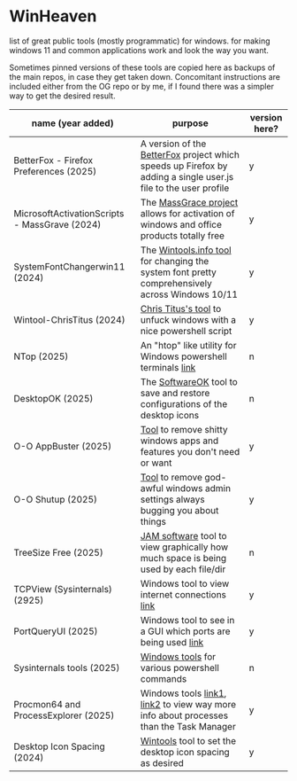 # WinHeaven
list of great public tools (mostly programmatic) for windows. for making windows 11 and common applications work and look the way you want.


Sometimes pinned versions of these tools are copied here as backups of the main repos, in case they get taken down. Concomitant instructions are included either from the OG repo or by me, if I found there was a simpler way to get the desired result.


| name (year added) | purpose | version here? | 
|------|--------|----------|
| BetterFox - Firefox Preferences (2025) | A version of the [BetterFox](https://github.com/yokoffing/Betterfox?tab=readme-ov-file) project which speeds up Firefox by adding a single user.js file to the user profile | y |
| MicrosoftActivationScripts - MassGrave (2024) | The [MassGrace project](https://github.com/massgravel/Microsoft-Activation-Scripts) allows for activation of windows and office products totally free | y |
| SystemFontChangerwin11 (2024) | The [Wintools.info tool](https://www.wintools.info/index.php/advanced-system-font-changer) for changing the system font pretty comprehensively across Windows 10/11 | y |
| Wintool-ChrisTitus (2024)  | [Chris Titus's tool](https://github.com/christitustech/winutil) to unfuck windows with a nice powershell script | y |
| NTop (2025) | An "htop" like utility for Windows powershell terminals [link](https://github.com/gsass1/NTop) |  n | 
| DesktopOK (2025) | The [SoftwareOK](https://www.softwareok.com/?seite=Freeware/DesktopOK) tool to save and restore configurations of the desktop icons | n | 
| O-O AppBuster (2025) | [Tool](https://www.oo-software.com/en/ooappbuster) to remove shitty windows apps and features you don't need or want | y |
| O-O Shutup (2025) | [Tool](https://www.oo-software.com/en/shutup10) to remove god-awful windows admin settings always bugging you about things | y | 
| TreeSize Free (2025) | [JAM software](https://www.jam-software.com/treesize) tool to view graphically how much space is being used by each file/dir | n |
| TCPView (Sysinternals) (2925) | Windows tool to view internet connections [link](https://learn.microsoft.com/en-us/sysinternals/downloads/tcpview) | y | 
| PortQueryUI (2025) | Windows tool to see in a GUI which ports are being used [link](https://www.microsoft.com/en-us/download/details.aspx?id=24009) | y |
| Sysinternals tools (2025) | [Windows tools](https://learn.microsoft.com/en-us/sysinternals/downloads/) for various powershell commands | n |  
| Procmon64 and ProcessExplorer (2025) | Windows tools [link1](https://learn.microsoft.com/en-us/sysinternals/downloads/procmon), [link2](https://learn.microsoft.com/en-us/sysinternals/downloads/process-explorer) to view way more info about processes than the Task Manager | y | 
| Desktop Icon Spacing (2024) | [Wintools](https://www.wintools.info/index.php/desktop-icon-spacing) tool to set the desktop icon spacing as desired | y | 



